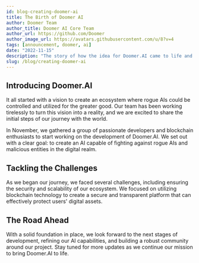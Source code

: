 ```yaml
---
id: blog-creating-doomer-ai
title: The Birth of Doomer AI
author: Doomer Team
author_title: Doomer AI Core Team
author_url: https://github.com/Doomer
author_image_url: https://avatars.githubusercontent.com/u/8?v=4
tags: [announcement, doomer, ai]
date: "2022-11-15"
description: "The story of how the idea for Doomer.AI came to life and our journey towards its creation."
slug: /blog/creating-doomer-ai
---
```


## Introducing Doomer.AI

It all started with a vision to create an ecosystem where rogue AIs could be controlled and utilized for the greater good. Our team has been working tirelessly to turn this vision into a reality, and we are excited to share the initial steps of our journey with the world.

In November, we gathered a group of passionate developers and blockchain enthusiasts to start working on the development of Doomer.AI. We set out with a clear goal: to create an AI capable of fighting against rogue AIs and malicious entities in the digital realm.

## Tackling the Challenges

As we began our journey, we faced several challenges, including ensuring the security and scalability of our ecosystem. We focused on utilizing blockchain technology to create a secure and transparent platform that can effectively protect users' digital assets.

## The Road Ahead
With a solid foundation in place, we look forward to the next stages of development, refining our AI capabilities, and building a robust community around our project. Stay tuned for more updates as we continue our mission to bring Doomer.AI to life.
